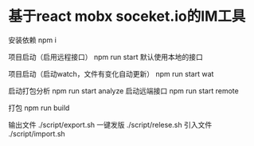 # 基于react mobx soceket.io的IM工具

安装依赖 npm i

项目启动（启用远程接口） npm run start
默认使用本地的接口

项目启动（启动watch，文件有变化自动更新） npm run start wat

启动打包分析  npm run start analyze
启动远端接口  npm run start remote

打包 npm run build

输出文件 ./script/export.sh
一键发版 ./script/relese.sh
引入文件 ./script/import.sh